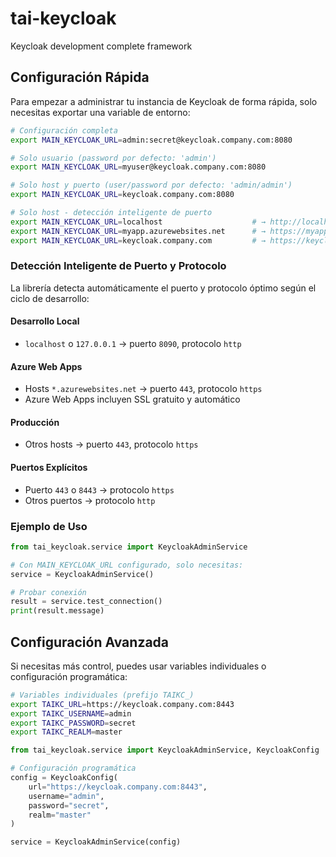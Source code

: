 # tai-keycloak
Keycloak development complete framework

## Configuración Rápida

Para empezar a administrar tu instancia de Keycloak de forma rápida, solo necesitas exportar una variable de entorno:

```bash
# Configuración completa
export MAIN_KEYCLOAK_URL=admin:secret@keycloak.company.com:8080

# Solo usuario (password por defecto: 'admin')
export MAIN_KEYCLOAK_URL=myuser@keycloak.company.com:8080

# Solo host y puerto (user/password por defecto: 'admin/admin')
export MAIN_KEYCLOAK_URL=keycloak.company.com:8080

# Solo host - detección inteligente de puerto
export MAIN_KEYCLOAK_URL=localhost                    # → http://localhost:8090
export MAIN_KEYCLOAK_URL=myapp.azurewebsites.net      # → https://myapp.azurewebsites.net
export MAIN_KEYCLOAK_URL=keycloak.company.com         # → https://keycloak.company.com
```

### Detección Inteligente de Puerto y Protocolo

La librería detecta automáticamente el puerto y protocolo óptimo según el ciclo de desarrollo:

#### Desarrollo Local
- `localhost` o `127.0.0.1` → puerto `8090`, protocolo `http`

#### Azure Web Apps  
- Hosts `*.azurewebsites.net` → puerto `443`, protocolo `https`
- Azure Web Apps incluyen SSL gratuito y automático

#### Producción
- Otros hosts → puerto `443`, protocolo `https`

#### Puertos Explícitos
- Puerto `443` o `8443` → protocolo `https`
- Otros puertos → protocolo `http`

### Ejemplo de Uso

```python
from tai_keycloak.service import KeycloakAdminService

# Con MAIN_KEYCLOAK_URL configurado, solo necesitas:
service = KeycloakAdminService()

# Probar conexión
result = service.test_connection()
print(result.message)
```

## Configuración Avanzada

Si necesitas más control, puedes usar variables individuales o configuración programática:

```bash
# Variables individuales (prefijo TAIKC_)
export TAIKC_URL=https://keycloak.company.com:8443
export TAIKC_USERNAME=admin
export TAIKC_PASSWORD=secret
export TAIKC_REALM=master
```

```python
from tai_keycloak.service import KeycloakAdminService, KeycloakConfig

# Configuración programática
config = KeycloakConfig(
    url="https://keycloak.company.com:8443",
    username="admin",
    password="secret",
    realm="master"
)

service = KeycloakAdminService(config)
```
